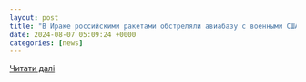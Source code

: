 ```yaml
---
layout: post
title: "В Ираке российскими ракетами обстреляли авиабазу с военными США"
date: 2024-08-07 05:09:24 +0000
categories: [news]
---
```


[Читати далі](https://24tv.ua/ru/aviabazu-ssha-v-irake-obstreljali-rossijskimi-raketami-kak-reagirujut-v-ssha-chto-izvestno-24-kanal_n2612268)

